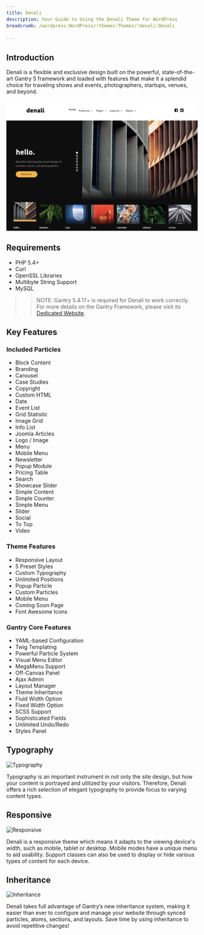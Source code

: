 ```yaml
---
title: Denali
description: Your Guide to Using the Denali Theme for WordPress
breadcrumb: /wordpress:WordPress/!themes:Themes/!denali:Denali

---
```


Introduction
-----


Denali is a flexible and exclusive design built on the powerful, state-of-the-art Gantry 5 framework and loaded with features that make it a splendid choice for traveling shows and events, photographers, startups, venues, and beyond.

![](assets/denali.jpeg)

Requirements
-----

* PHP 5.4+
* Curl
* OpenSSL Libraries
* Multibyte String Support
* MySQL

>> NOTE: Gantry 5.4.17+ is required for Denali to work correctly. For more details on the Gantry Framework, please visit its [Dedicated Website](http://gantry.org).

Key Features
-----

### Included Particles
* Block Content
* Branding
* Carousel
* Case Studies
* Copyright
* Custom HTML
* Date
* Event List
* Grid Statistic
* Image Grid
* Info List
* Joomla Articles
* Logo / Image
* Menu
* Mobile Menu
* Newsletter
* Popup Module
* Pricing Table
* Search
* Showcase Slider
* Simple Content
* Simple Counter
* Simple Menu
* Slider
* Social
* To Top
* Video

### Theme Features
* Responsive Layout
* 5 Preset Styles
* Custom Typography
* Unlimited Positions
* Popup Particle
* Custom Particles
* Mobile Menu
* Coming Soon Page
* Font Awesome Icons 

### Gantry Core Features
* YAML-based Configuration
* Twig Templating
* Powerful Particle System
* Visual Menu Editor
* MegaMenu Support
* Off-Canvas Panel
* Ajax Admin
* Layout Manager
* Theme Inheritance
* Fluid Width Option
* Fixed Width Option
* SCSS Support
* Sophisticated Fields
* Unlimited Undo/Redo
* Styles Panel 

## Typography

![Typography](ft-2.jpg)

Typography is an important instrument in not only the site design, but how your content is portrayed and utilized by your visitors. Therefore, Denali offers a rich selection of elegant typography to provide focus to varying content types.

## Responsive

![Responsive](ft-3.jpg)


Denali is a responsive theme which means it adapts to the viewing device's width, such as mobile, tablet or desktop. Mobile modes have a unique menu to aid usability. Support classes can also be used to display or hide various types of content for each device.

## Inheritance

![Inheritance](ft-4.jpg)


Denali takes full advantage of Gantry’s new inheritance system, making it easier than ever to configure and manage your website through synced particles, atoms, sections, and layouts. Save time by using inheritance to avoid repetitive changes!
